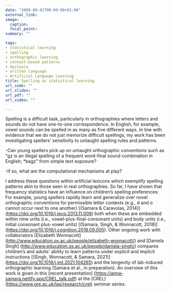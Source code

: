 ```yaml
---
date: "2009-09-01T00:00:00+01:00"
external_link: 
image:
  caption:
  focal_point:
summary: ""

tags:
- statistical learning
- spelling
- orthographic learning
- context-based patterns
- dyslexia
- written language
- Artificial Language Learning
title: Spelling as statistical learning
url_code: ""
url_slides: ""
url_pdf: ""
url_video: ""

---
```


Spelling is a difficult task, particularly in orthographies where letters and sounds do not have one-to-one correspondence. In English, for example, vowel sounds can be spelled in as many as five different ways. In line with evidence that we do not just memorize difficult spellings, my work has been investigating spellers’ sensitivity to untaught spelling rules and patterns.

-Can young spellers pick up on untaught orthographic conventions such as "gz is an illegal spelling of a frequent word-final sound combination in English; *bagz" from simple text exposure?

-If so, what are the computational mechanisms at play?

I address these questions within artificial lexicons which exemplify spelling patterns akin to those seen in real orthographies. So far, I have shown that frequency statistics have an influence on children’s spelling preferences: For example, young spellers rapidly learn and generalize over novel orthographic conventions for permissible letter contexts (e.g., d and o cannot occur next to one another) [(Samara & Caravolas, 2014)] (https://doi.org/10.1016/j.jecp.2013.11.009) both when these are embedded within rime units (i.e., vowel-plus-final-consonant units) and body units (i.e., initial consonant plus-vowel units) [(Samara, Singh, & Wonnacott, 2018)] (https://doi.org/10.1016/j.cognition.2018.09.005). Other ongoing work with collaborators [Elizabeth Wonnacott] (http://www.education.ox.ac.uk/people/elizabeth-wonnacott/) and [Daniela Singh] (http://www.education.ox.ac.uk/people/daniela-singh/) compares children’s and adults' ability to learn patterns under explicit and implicit instructions [(Singh, Wonnacott, & Samara, 2021)] (https://doi.org/10.1016/j.jml.2021.104265) and the longevity of lab-induced orthographic learning (Samara et al., in preparation). An overview of this work is given in this [recent presentation] (https://anna-samara.netlify.app/CREL_talk.pdf) at the [CREL] (https://www.gre.ac.uk/las/research/crel) seminar series.